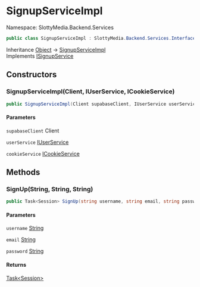 # SignupServiceImpl

Namespace: SlottyMedia.Backend.Services

```csharp
public class SignupServiceImpl : SlottyMedia.Backend.Services.Interfaces.ISignupService
```

Inheritance [Object](https://docs.microsoft.com/en-us/dotnet/api/system.object) → [SignupServiceImpl](./slottymedia.backend.services.signupserviceimpl.md)<br>
Implements [ISignupService](./slottymedia.backend.services.interfaces.isignupservice.md)

## Constructors

### **SignupServiceImpl(Client, IUserService, ICookieService)**

```csharp
public SignupServiceImpl(Client supabaseClient, IUserService userService, ICookieService cookieService)
```

#### Parameters

`supabaseClient` Client<br>

`userService` [IUserService](./slottymedia.backend.services.interfaces.iuserservice.md)<br>

`cookieService` [ICookieService](./slottymedia.backend.services.icookieservice.md)<br>

## Methods

### **SignUp(String, String, String)**

```csharp
public Task<Session> SignUp(string username, string email, string password)
```

#### Parameters

`username` [String](https://docs.microsoft.com/en-us/dotnet/api/system.string)<br>

`email` [String](https://docs.microsoft.com/en-us/dotnet/api/system.string)<br>

`password` [String](https://docs.microsoft.com/en-us/dotnet/api/system.string)<br>

#### Returns

[Task&lt;Session&gt;](https://docs.microsoft.com/en-us/dotnet/api/system.threading.tasks.task-1)<br>
